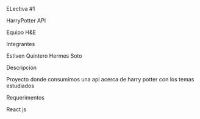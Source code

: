 ELectiva #1

HarryPotter API

Equipo H&E

Integrantes

Estiven Quintero
Hermes Soto

Descripción

Proyecto donde consumimos una api acerca de harry potter con los temas estudiados

Requerimentos 

React js

